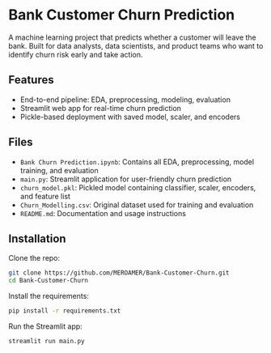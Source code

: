 # Bank Customer Churn Prediction

A machine learning project that predicts whether a customer will leave the bank. Built for data analysts, data scientists, and product teams who want to identify churn risk early and take action.

## Features

- End-to-end pipeline: EDA, preprocessing, modeling, evaluation
- Streamlit web app for real-time churn prediction
- Pickle-based deployment with saved model, scaler, and encoders

## Files

- `Bank Churn Prediction.ipynb`: Contains all EDA, preprocessing, model training, and evaluation
- `main.py`: Streamlit application for user-friendly churn prediction
- `churn_model.pkl`: Pickled model containing classifier, scaler, encoders, and feature list
- `Churn_Modelling.csv`: Original dataset used for training and evaluation
- `README.md`: Documentation and usage instructions

## Installation

Clone the repo:
```bash
git clone https://github.com/MEROAMER/Bank-Customer-Churn.git
cd Bank-Customer-Churn
```

Install the requirements:
```bash
pip install -r requirements.txt
```

Run the Streamlit app:
```bash
streamlit run main.py
```
